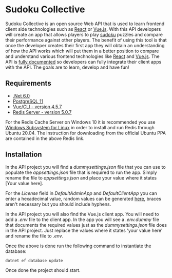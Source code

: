 # Sudoku Collective

Sudoku Collective is an open source Web API that is used to learn frontend client side technologies such as [React](https://reactjs.org/) or [Vue.js](https://vuejs.org/). With this API developers will create an app that allows players to play [sudoku](https://en.wikipedia.org/wiki/Sudoku) puzzles and compare their performance against other players. The benefit of using this tool is that once the developer creates their first app they will obtain an understanding of how the API works which will put them in a better position to compare and understand various frontend technologies like [React](https://reactjs.org/) and [Vue.js](https://vuejs.org/). The API is [fully documented](/swagger/index.html) so developers can fully integrate their client apps with the API. The goals are to learn, develop and have fun!

## Requirements

- [.Net 6.0](https://dotnet.microsoft.com/download/dotnet/6.0)
- [PostgreSQL 11](https://www.postgresql.org/download/)
- [Vue/CLI - version 4.5.7](https://cli.vuejs.org/)
- [Redis Server - version 5.0.7](https://redis.io/download)

For the Redis Cache Server on Windows 10 it is recommended you use [Windows Subsystem for Linux](https://docs.microsoft.com/en-us/windows/wsl/install-win10) in order to install and run Redis through Ubuntu 20.04.  The instruction for downloading from the official Ubuntu PPA are contained in the above Redis link.

## Installation

In the API project you will find a *dummysettings.json* file that you can use to populate the *appsettings.json* file that is required to run the app.  Simply rename the file to *appsettings.json* and place your value where it states [Your value here].

For the *License* field in *DefaultAdminApp* and *DefaultClientApp* you can enter a hexadecimal value, random values can be generated [here](https://www.guidgenerator.com/online-guid-generator.aspx), braces aren't necessary but you should include hyphens.

In the API project you will also find the Vue.js client app.  You will need to add a *.env* file to the client app.  In the app you will see a *.env.dummy* file that documents the required values just as the *dummysettings.json* file does in the API project.  Just replace the values where it states 'your value here' and rename the file to *.env*.

Once the above is done run the following command to instantiate the database:

`dotnet ef database update`

Once done the project should start.